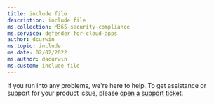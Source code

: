 ```yaml
---
title: include file
description: include file
ms.collection: M365-security-compliance
ms.service: defender-for-cloud-apps
author: dcurwin
ms.topic: include
ms.date: 02/02/2022
ms.author: dacurwin
ms.custom: include file
---
```


If you run into any problems, we're here to help. To get assistance or support for your product issue, please [open a support ticket](../support-and-ts.md).
